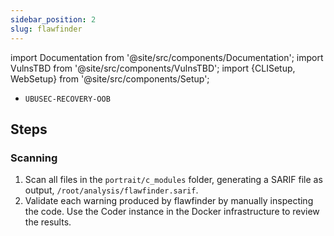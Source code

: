 ```yaml
---
sidebar_position: 2
slug: flawfinder
---
```


import Documentation from '@site/src/components/Documentation';
import VulnsTBD from '@site/src/components/VulnsTBD';
import {CLISetup, WebSetup} from '@site/src/components/Setup';

<VulnsTBD>

- `UBUSEC-RECOVERY-OOB`

</VulnsTBD>

<CLISetup software="flawfinder" profile="static-analysis" container="static-analysers"/>

<WebSetup software="Coder" profile="static-analysis" link="http://127.0.0.1:8002"/>

<Documentation software="flawfinder" link="https://github.com/david-a-wheeler/flawfinder#readme"/>

## Steps

### Scanning

1. Scan all files in the `portrait/c_modules` folder, generating a SARIF file as output, `/root/analysis/flawfinder.sarif`.
2. Validate each warning produced by flawfinder by manually inspecting the code. Use the Coder instance in the Docker infrastructure to review the results.
